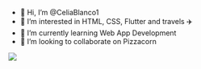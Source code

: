 - 👋 Hi, I’m @CeliaBlanco1
- 👀 I’m interested in HTML, CSS, Flutter and travels ✈️
- 🌱 I’m currently learning Web App Development
- 💞️ I’m looking to collaborate on Pizzacorn

<img src="https://media.giphy.com/media/GQCD2wS2ENtr8gMxpL/giphy.gif">

<!---
CeliaBlanco1/CeliaBlanco1 is a ✨ special ✨ repository because its `README.md` (this file) appears on your GitHub profile.
You can click the Preview link to take a look at your changes.
--->
